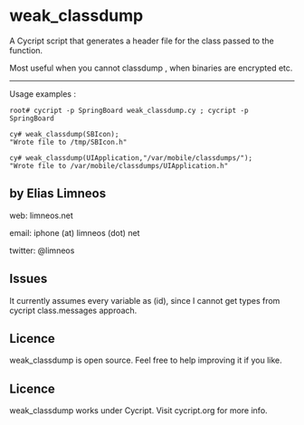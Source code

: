 weak_classdump
==============
A Cycript script that generates a header file for the class passed to the function.

Most useful when you cannot classdump , when binaries are encrypted etc.

-------------------------------
Usage examples : 

	root# cycript -p SpringBoard weak_classdump.cy ; cycript -p SpringBoard
	
	cy# weak_classdump(SBIcon);
	"Wrote file to /tmp/SBIcon.h"
	
	cy# weak_classdump(UIApplication,"/var/mobile/classdumps/");
	"Wrote file to /var/mobile/classdumps/UIApplication.h"
	


	
by Elias Limneos
----------------
web: limneos.net

email: iphone (at) limneos (dot) net

twitter: @limneos

Issues
-----------
It currently assumes every variable as (id), since I cannot get types from cycript class.messages approach.

Licence
-----------

weak_classdump is open source. Feel free to help improving it if you like.

Licence
-----------
weak_classdump works under Cycript. Visit cycript.org for more info.




